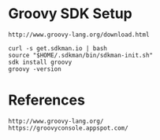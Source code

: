 

# Groovy SDK Setup

    http://www.groovy-lang.org/download.html

    curl -s get.sdkman.io | bash
    source "$HOME/.sdkman/bin/sdkman-init.sh"
    sdk install groovy
    groovy -version

# References

    http://www.groovy-lang.org/
    https://groovyconsole.appspot.com/
    
    